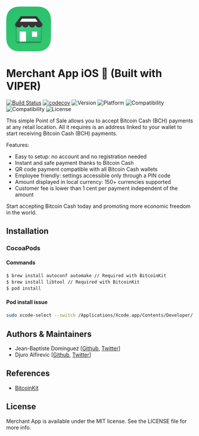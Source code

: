 ![Logo](github_logo_app.png)

# Merchant App iOS :snake: (Built with VIPER)

[![Build Status](https://app.bitrise.io/app/a0fb7440bceeb1a5/status.svg?token=mVRGlTDDoDonqqyPfmSrNw&branch=master)](https://app.bitrise.io/app/a0fb7440bceeb1a5)
[![codecov](https://codecov.io/gh/bitcoin-com/bitcoin-cash-merchant-ios/branch/master/graph/badge.svg?token=nGdwMKynQL)](https://codecov.io/gh/bitcoin-com/bitcoin-cash-merchant-ios)
![Version](https://img.shields.io/badge/version-v1.0.0-blue.svg)
![Platform](https://img.shields.io/badge/platform-ios-black.svg) 
![Compatibility](https://img.shields.io/badge/iOS-+11.0-orange.svg) 
![Compatibility](https://img.shields.io/badge/Swift-4.2-orange.svg) 
![License](https://img.shields.io/badge/License-MIT-lightgrey.svg) 

This simple Point of Sale allows you to accept Bitcoin Cash (BCH) payments at any retail location. All it requires is an address linked to your wallet to start receiving Bitcoin Cash (BCH) payments.

Features:
- Easy to setup: no account and no registration needed
- Instant and safe payment thanks to Bitcoin Cash
- QR code payment compatible with all Bitcoin Cash wallets
- Employee friendly: settings accessible only through a PIN code
- Amount displayed in local currency: 150+ currencies supported
- Customer fee is lower than 1 cent per payment independent of the amount

Start accepting Bitcoin Cash today and promoting more economic freedom in the world.

## Installation

### CocoaPods

#### Commands

```bash
$ brew install autoconf automake // Required with BitcoinKit
$ brew install libtool // Required with BitcoinKit
$ pod install
```

#### Pod install issue

```bash 
sudo xcode-select --switch /Applications/Xcode.app/Contents/Developer/
```

## Authors & Maintainers
- Jean-Baptiste Dominguez [[Github](https://github.com/jbdtky), [Twitter](https://twitter.com/jbdtky)]
- Djuro Alfirevic [[Github](https://github.com/djalfirevic), [Twitter](https://twitter.com/djalfirevic)]

## References
- [BitcoinKit](https://github.com/Bitcoin-com/BitcoinKit)

## License

Merchant App is available under the MIT license. See the LICENSE file for more info.
